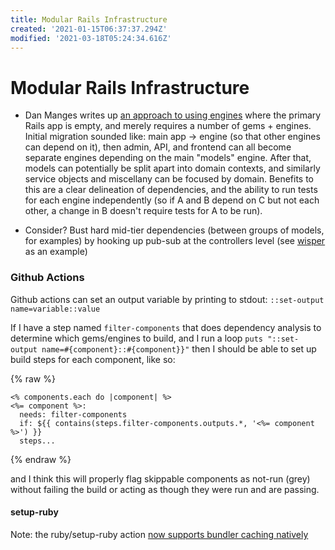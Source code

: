 ```yaml
---
title: Modular Rails Infrastructure
created: '2021-01-15T06:37:37.294Z'
modified: '2021-03-18T05:24:34.616Z'
---
```


# Modular Rails Infrastructure

- Dan Manges writes up [an approach to using engines](https://medium.com/@dan_manges/the-modular-monolith-rails-architecture-fb1023826fc4) where the primary Rails app is empty, and merely requires a number of gems + engines. Initial migration sounded like: main app -> engine (so that other engines can depend on it), then admin, API, and frontend can all become separate engines depending on the main "models" engine. After that, models can potentially be split apart into domain contexts, and similarly service objects and miscellany can be focused by domain.
  Benefits to this are a clear delineation of dependencies, and the ability to run tests for each engine independently (so if A and B depend on C but not each other, a change in B doesn't require tests for A to be run).

- Consider? Bust hard mid-tier dependencies (between groups of models, for examples) by hooking up pub-sub at the controllers level (see [wisper](https://github.com/krisleech/wisper) as an example)

### Github Actions

Github actions can set an output variable by printing to stdout: `::set-output name=variable::value`

If I have a step named `filter-components` that does dependency analysis to determine which gems/engines to build, and I run a loop `puts "::set-output name=#{component}::#{component}}"` then I should be able to set up build steps for each component, like so:

{% raw %}
```
<% components.each do |component| %>
<%= component %>:
  needs: filter-components
  if: ${{ contains(steps.filter-components.outputs.*, '<%= component %>') }}
  steps...
```
{% endraw %}

and I think this will properly flag skippable components as not-run (grey) without failing the build or acting as though they were run and are passing.

#### setup-ruby

Note: the ruby/setup-ruby action [now supports bundler caching natively](https://github.com/ruby/setup-ruby#caching-bundle-install-automatically)

